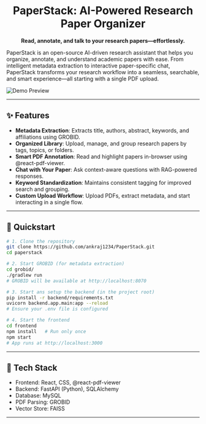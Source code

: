 <h1 align="center"> PaperStack: AI-Powered Research Paper Organizer</h1>
<p align="center"><strong>Read, annotate, and talk to your research papers—effortlessly.</strong></p>

PaperStack is an open-source AI-driven research assistant that helps you organize, annotate, and understand academic papers with ease. From intelligent metadata extraction to interactive paper-specific chat, PaperStack transforms your research workflow into a seamless, searchable, and smart experience—all starting with a single PDF upload.

![Demo Preview](demo.gif)

---

## ✨ Features

- **Metadata Extraction**: Extracts title, authors, abstract, keywords, and affiliations using GROBID.  
- **Organized Library**: Upload, manage, and group research papers by tags, topics, or folders.  
- **Smart PDF Annotation**: Read and highlight papers in-browser using @react-pdf-viewer.  
- **Chat with Your Paper**: Ask context-aware questions with RAG-powered responses.  
- **Keyword Standardization**: Maintains consistent tagging for improved search and grouping.  
- **Custom Upload Workflow**: Upload PDFs, extract metadata, and start interacting in a single flow.


---

## 🚀 Quickstart

```bash
# 1. Clone the repository
git clone https://github.com/ankraj1234/PaperStack.git
cd paperstack

# 2. Start GROBID (for metadata extraction)
cd grobid/
./gradlew run
# GROBID will be available at http://localhost:8070

# 3. Start ans setup the backend (in the project root)
pip install -r backend/requirements.txt
uvicorn backend.app.main:app --reload
# Ensure your .env file is configured

# 4. Start the frontend
cd frontend
npm install   # Run only once
npm start
# App runs at http://localhost:3000
```

---

## 🧰 Tech Stack

- Frontend: React, CSS, @react-pdf-viewer
- Backend: FastAPI (Python), SQLAlchemy
- Database: MySQL
- PDF Parsing: GROBID
- Vector Store: FAISS

---
